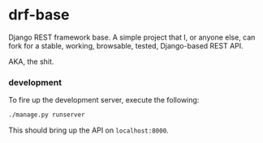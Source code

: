 # drf-base
Django REST framework base. A simple project that I, or anyone else, can fork for a stable, working, browsable, tested, Django-based REST API.

AKA, the shit.

### development
To fire up the development server, execute the following:
```bash
./manage.py runserver
```
This should bring up the API on `localhost:8000`.
